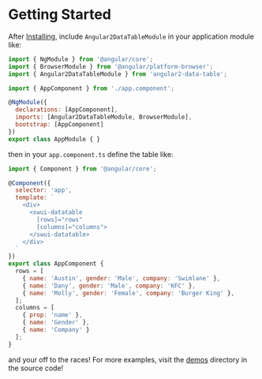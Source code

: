 # Getting Started

After [Installing](installing.md), include `Angular2DataTableModule` 
in your application module like:

```javascript
import { NgModule } from '@angular/core';
import { BrowserModule } from '@angular/platform-browser';
import { Angular2DataTableModule } from 'angular2-data-table';

import { AppComponent } from './app.component';

@NgModule({
  declarations: [AppComponent],
  imports: [Angular2DataTableModule, BrowserModule],
  bootstrap: [AppComponent]
})
export class AppModule { }
```

then in your `app.component.ts` define the table like:

```javascript
import { Component } from '@angular/core';

@Component({
  selector: 'app',
  template: `
    <div>
      <swui-datatable
        [rows]="rows"
        [columns]="columns">
      </swui-datatable>
    </div>
  `
})
export class AppComponent {
  rows = [
    { name: 'Austin', gender: 'Male', company: 'Swimlane' },
    { name: 'Dany', gender: 'Male', company: 'KFC' },
    { name: 'Molly', gender: 'Female', company: 'Burger King' },
  ];
  columns = [
    { prop: 'name' },
    { name: 'Gender' },
    { name: 'Company' }
  ];
}
```

and your off to the races! For more examples, visit the [demos](https://github.com/swimlane/angular2-data-table/tree/master/demo) directory
in the source code!
